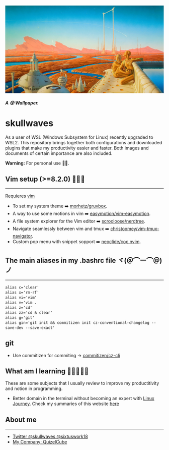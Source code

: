 ![retro image](./images/retro-sci-fi-image/315285.jpg)

##### A 😲 Wallpaper.
# skullwaves

As a user of WSL (Windows Subsystem for Linux) recently upgraded to WSL2. This repository brings together both configurations and downloaded plugins that make my productivity easier and faster.
Both images and documents of certain importance are also included.

**Warning:** For personal use 😶‍🌫️.

## Vim setup (>=8.2.0) 👨🏾‍💻
---
Requieres [vim](https://www.vim.org/)
- To set my system theme ➡️ [morhetz/gruvbox](https://github.com/morhetz/gruvbox).
- A way to use some motions in vim ➡️ [easymotion/vim-easymotion](https://github.com/easymotion/vim-easymotion).
- A file system explorer for the Vim editor ➡️ [scrooloose/nerdtree](https://github.com/preservim/nerdtree).
- Navigate seamlessly between vim and tmux ➡️ [christoomey/vim-tmux-navigator](https://github.com/christoomey/vim-tmux-navigator).
- Custom pop menu with snippet sopport ➡️ [neoclide/coc.nvim](https://github.com/neoclide/coc.nvim).

## The main aliases in my .bashrc file ヾ(＠⌒ー⌒＠)ノ
---
~~~ .bashrc
alias c='clear'
alias x='rm-rf'
alias vi='vim'
alias v='vim .
alias z='cd'
alias zz='cd & clear'
alias g='git'
alias gin='git init && commitizen init cz-conventional-changelog --save-dev --save-exact'
~~~

## git 
- Use commitizen for commiting → [commitizen/cz-cli](https://github.com/commitizen/cz-cli)

## What am I learning ✍🏾🕵🏾‍♂️
These are some subjects that I usually review to improve my productitivity and notion in programming.

- Better domain in the terminal without becoming an expert with [Linux Journey](https://linuxjourney.com/). Check my summaries of this website [here](./learn)

## About me 
---
- [Twitter @skullwaves @sixtuswork18](http://twitter.com/sixtuswork18)
- [ My Company: QuizelCube ](http://www.quizelcube.io)

